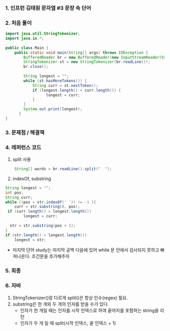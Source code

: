 ### 1. 인프런 김태원 문자열 #3 문장 속 단어

### 2. 처음 풀이

``` java
import java.util.StringTokenizer;  
import java.io.*;  
  
public class Main {  
    public static void main(String[] args) throws IOException {  
        BufferedReader br = new BufferedReader(new InputStreamReader(System.in));  
		StringTokenizer st = new StringTokenizer(br.readLine());  
		br.close();  
  
		String longest = "";  
		while (st.hasMoreTokens()) {  
            String curr = st.nextToken();  
			if (longest.length() < curr.length()) {  
	              longest = curr;  
			}  
        }  
        System.out.print(longest);  
	  }  
}
```

### 3. 문제점 / 해결책

### 4. 레퍼런스 코드
1.  split 사용
``` java
	String[] words = br.readLine().split("  ");
```
2. indexOf, substring
``` java
String longest = "";  
int pos;  
String curr;  
while ((pos = str.indexOf(' ')) != -1 ){  
    curr = str.substring(0, pos);  
 if (curr.length() > longest.length())  
        longest = curr;  
  
  str = str.substring(pos + 1);  
}  
if (str.length() > longest.length())  
    longest = str;
```
* 마지막 단어 study는 마지막 공백 다음에 있어 while 문 안에서 검사되지 못하고 빠져나온다. 조건문을 추가해주자

### 5. 최종

### 6. 자바
1. StringTokenizer()랑 다르게 split()은 항상 인수(regex) 필요.
2. substring은  한 개와 두 개의 인자를 받을 수가 있다.
	* 인자가 한 개일 때는 인자를 시작 인덱스로 하여 끝까지를 포함하는 string을 리턴
	* 인자가 두 개 일 때 split(시작 인덱스, 끝 인덱스 + 1)
<!--stackedit_data:
eyJoaXN0b3J5IjpbLTc5ODE2MTcxOSwzNjk0MzczMDMsMjc0Mj
Q0NzU4LC0zOTAxOTQ3MF19
-->